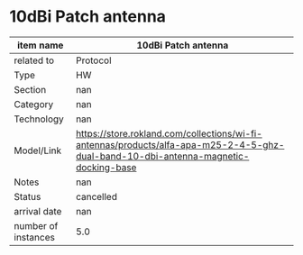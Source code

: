 
# 10dBi Patch antenna

| item name | 10dBi Patch antenna |
| -------- | -------- | 
| related to | Protocol | 
| Type | HW | 
| Section | nan | 
| Category | nan |
| Technology | nan |
| Model/Link | https://store.rokland.com/collections/wi-fi-antennas/products/alfa-apa-m25-2-4-5-ghz-dual-band-10-dbi-antenna-magnetic-docking-base |
| Notes | nan |
| Status | cancelled |
| arrival date | nan |
| number of instances | 5.0 | 
        